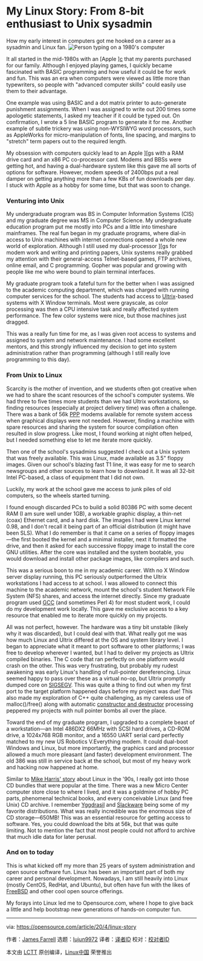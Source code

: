 [#]: collector: (lujun9972)
[#]: translator: ( )
[#]: reviewer: ( )
[#]: publisher: ( )
[#]: url: ( )
[#]: subject: (My Linux Story: From 8-bit enthusiast to Unix sysadmin)
[#]: via: (https://opensource.com/article/20/4/linux-story)
[#]: author: (James Farrell https://opensource.com/users/jamesf)

My Linux Story: From 8-bit enthusiast to Unix sysadmin
======
How my early interest in computers got me hooked on a career as a
sysadmin and Linux fan.
![Person typing on a 1980's computer][1]

It all started in the mid-1980s with an [Apple ][c][2] that my parents purchased for our family. Although I enjoyed playing games, I quickly became fascinated with BASIC programming and how useful it could be for work and fun. This was an era when computers were viewed as little more than typewriters, so people with "advanced computer skills" could easily use them to their advantage.

One example was using BASIC and a dot matrix printer to auto-generate punishment assignments. When I was assigned to write out 200 times some apologetic statements, I asked my teacher if it could be typed out. On confirmation, I wrote a 5 line BASIC program to generate it for me. Another example of subtle trickery was using non-WYSIWYG word processors, such as AppleWorks for micro-manipulation of fonts, line spacing, and margins to "stretch" term papers out to the required length.

My obsession with computers quickly lead to an Apple ][gs with a RAM drive card and an x86 PC co-processor card. Modems and BBSs were getting hot, and having a dual-hardware system like this gave me all sorts of options for software. However, modem speeds of 2400bps put a real damper on getting anything more than a few KBs of fun downloads per day. I stuck with Apple as a hobby for some time, but that was soon to change.

### Venturing into Unix

My undergraduate program was BS in Computer Information Systems (CIS) and my graduate degree was MS in Computer Science. My undergraduate education program put me mostly into PCs and a little into timeshare mainframes. The real fun began in my graduate programs, where dial-in access to Unix machines with internet connections opened a whole new world of exploration. Although I still used my dual-processor ][gs for modem work and writing and printing papers, Unix systems really grabbed my attention with their general-access Telnet-based games, FTP archives, online email, and C programming. Gopher was popular and growing with people like me who were bound to plain terminal interfaces.

My graduate program took a fateful turn for the better when I was assigned to the academic computing department, which was charged with running computer services for the school. The students had access to [Ultrix][3]-based systems with X Window terminals. Most were grayscale, as color processing was then a CPU intensive task and really affected system performance. The few color systems were nice, but those machines just dragged.

This was a really fun time for me, as I was given root access to systems and assigned to system and network maintenance. I had some excellent mentors, and this strongly influenced my decision to get into system administration rather than programming (although I still really love programming to this day).

### From Unix to Linux

Scarcity is the mother of invention, and we students often got creative when we had to share the scant resources of the school's computer systems. We had three to five times more students than we had Ultrix workstations, so finding resources (especially at project delivery time) was often a challenge. There was a bank of 56k [PPP][4] modems available for remote system access when graphical displays were not needed. However, finding a machine with spare resources and sharing the system for source compilation often resulted in slow progress. Like most, I found working at night often helped, but I needed something else to let me iterate more quickly.

Then one of the school's sysadmins suggested I check out a Unix system that was freely available. This was Linux, made available as 3.5" floppy images. Given our school's blazing fast T1 line, it was easy for me to search newsgroups and other sources to learn how to download it. It was all 32-bit Intel PC-based, a class of equipment that I did not own.

Luckily, my work at the school gave me access to junk piles of old computers, so the wheels started turning.

I found enough discarded PCs to build a solid 80386 PC with some decent RAM (I am sure well under 1GB), a workable graphic display, a thin-net (coax) Ethernet card, and a hard disk. The images I had were Linux kernel 0.98, and I don't recall it being part of an official distribution (it might have been SLS). What I do remember is that it came on a series of floppy images—the first booted the kernel and a minimal installer, next it formatted the drive, and then it asked for each successive floppy image to install the core GNU utilities. After the core was installed and the system bootable, you would download and install other package images, like compilers and such.

This was a serious boon to me in my academic career. With no X Window server display running, this PC seriously outperformed the Ultrix workstations I had access to at school. I was allowed to connect this machine to the academic network, mount the school's student Network File System (NFS) shares, and access the internet directly. Since my graduate program used [GCC][5] (and sometimes Perl 4) for most student work, I could do my development work locally. This gave me exclusive access to a key resource that enabled me to iterate more quickly on my projects.

All was not perfect, however. The hardware was a tiny bit unstable (likely why it was discarded), but I could deal with that. What really got me was how much Linux and Ultrix differed at the OS and system library level. I began to appreciate what it meant to port software to other platforms; I was free to develop wherever I wanted, but I had to deliver my projects as Ultrix compiled binaries. The C code that ran perfectly on one platform would crash on the other. This was very frustrating, but probably my rudest awakening was early Linux's handling of null-pointer dereferencing. Linux seemed happy to pass over these as a virtual no-op, but Ultrix promptly dumped core on [SIGSEGV][6]. This was quite a thing to find out when my first port to the target platform happened days before my project was due! This also made my exploration of C++ quite challenging, as my careless use of malloc()/free() along with automatic [constructor and destructor][7] processing peppered my projects with null pointer bombs all over the place.

Toward the end of my graduate program, I upgraded to a complete beast of a workstation—an Intel 486DX2 66MHz with SCSI hard drives, a CD-ROM drive, a 1024x768 RGB monitor, and a 16550 UART serial card perfectly matched to my new US Robotics V.Everything modem. It could dual-boot Windows and Linux, but more importantly, the graphics card and processor allowed a much more pleasant (and faster) development environment. The old 386 was still in service back at the school, but most of my heavy work and hacking now happened at home.

Similar to [Mike Harris' story][8] about Linux in the '90s, I really got into those CD bundles that were popular at the time. There was a new Micro Center computer store close to where I lived, and it was a goldmine of hobby PC parts, phenomenal technical books, and every conceivable Linux (and free Unix) CD archive. I remember [Yggdrasil][9] and [Slackware][10] being some of my favorite distributions. What was really incredible was the enormous size of CD storage—650MB! This was an essential resource for getting access to software. Yes, you could download the bits at 56k, but that was quite limiting. Not to mention the fact that most people could not afford to archive that much idle data for later perusal.

### And on to today

This is what kicked off my more than 25 years of system administration and open source software fun. Linux has been an important part of both my career and personal development. Nowadays, I am still heavily into Linux (mostly CentOS, RedHat, and Ubuntu), but often have fun with the likes of [FreeBSD][11] and other cool open source offerings.

My forays into Linux led me to Opensource.com, where I hope to give back a little and help bootstrap new generations of hands-on computer fun.

--------------------------------------------------------------------------------

via: https://opensource.com/article/20/4/linux-story

作者：[James Farrell][a]
选题：[lujun9972][b]
译者：[译者ID](https://github.com/译者ID)
校对：[校对者ID](https://github.com/校对者ID)

本文由 [LCTT](https://github.com/LCTT/TranslateProject) 原创编译，[Linux中国](https://linux.cn/) 荣誉推出

[a]: https://opensource.com/users/jamesf
[b]: https://github.com/lujun9972
[1]: https://opensource.com/sites/default/files/styles/image-full-size/public/lead-images/1980s-computer-yearbook.png?itok=eGOYEKK- (Person typing on a 1980's computer)
[2]: https://en.wikipedia.org/wiki/Apple_IIc
[3]: https://en.wikipedia.org/wiki/Ultrix
[4]: https://en.wikipedia.org/wiki/Point-to-Point_Protocol
[5]: https://en.wikipedia.org/wiki/GNU_Compiler_Collection
[6]: https://en.wikipedia.org/wiki/Segmentation_fault
[7]: https://www.tutorialspoint.com/cplusplus/cpp_constructor_destructor.htm
[8]: https://opensource.com/article/19/11/learning-linux-90s
[9]: https://en.wikipedia.org/wiki/Yggdrasil_Linux/GNU/X
[10]: http://slackware.com
[11]: https://www.freebsd.org/
